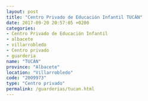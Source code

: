 ```yaml
---
layout: post
title: "Centro Privado de Educación Infantil TUCÁN"
date: 2017-09-20 20:57:05 +0200
categories:
- Centro Privado de Educación Infantil
- albacete
- villarrobledo
- Centro privado
- guarderia
name: "TUCÁN"
province: "Albacete"
location: "Villarrobledo"
code: "2009973"
type: "Centro privado"
permalink: /guarderias/tucan.html
---
```

